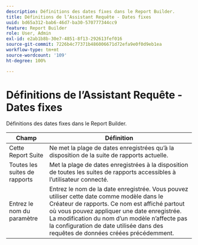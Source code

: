```yaml
---
description: Définitions des dates fixes dans le Report Builder.
title: Définitions de l’Assistant Requête - Dates fixes
uuid: bd65a312-bab6-46d7-ba30-570777344cc9
feature: Report Builder
role: User, Admin
exl-id: e2ab1b8b-30e7-4851-8f13-292613fef016
source-git-commit: 7226b4c77371b486006671d72efa9e0f0d9eb1ea
workflow-type: tm+mt
source-wordcount: '109'
ht-degree: 100%

---
```


# Définitions de l’Assistant Requête - Dates fixes

Définitions des dates fixes dans le Report Builder.

| Champ | Définition |
|--- |--- |
| Cette Report Suite | Ne met la plage de dates enregistrées qu’à la disposition de la suite de rapports actuelle. |
| Toutes les suites de rapports | Met la plage de dates enregistrées à la disposition de toutes les suites de rapports accessibles à l’utilisateur connecté. |
| Entrez le nom du paramètre | Entrez le nom de la date enregistrée. Vous pouvez utiliser cette date comme modèle dans le Créateur de rapports. Ce nom est affiché partout où vous pouvez appliquer une date enregistrée. La modification du nom d’un modèle n’affecte pas la configuration de date utilisée dans des requêtes de données créées précédemment. |

